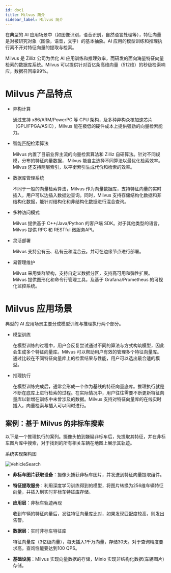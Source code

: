 ```yaml
---
id: doc1
title: Milvus 简介
sidebar_label: Milvus 简介
---
```


在典型的 AI 应用场景中（如图像识别，语音识别，自然语言处理等），特征向量是对被研究对象（图像，语音，文字）的基本抽象。AI 应用的模型训练和推理执行离不开对特征向量的提取与检索。

Milvus 是 Zilliz 公司为优化 AI 应用训练和推理效率，而研发的面向海量特征向量检索的数据库系统。Milvus 可以提供针对百亿条高维向量（512维）的秒级检索响应，数据召回率99%。

# Milvus 产品特点

- 异构计算

  通过支持 x86/ARM/PowerPC 等 CPU 架构，及多种异构众核加速芯片（GPU/FPGA/ASIC），Milvus 能在极低的硬件成本上提供强劲的向量检索能力。

- 智能匹配检索算法
  
  Milvus 内置了目前业界主流的向量检索算法和 Zilliz 自研算法。针对不同规模，分布的特征向量数据， Milvus 能自主选择不同算法以最优化检索效率。Milvus 还支持两层索引，以平衡索引生成代价和检索的效率。

- 数据库管理系统

  不同于一般的向量检索算法，Milvus 作为向量数据库，支持特征向量的实时插入，用户可以边插入数据边查询。同时，Milvus 支持存储结构化数据和非结构化数据，能针对结构化和非结构化数据进行混合查询。

- 多种访问模式

  Milvus 提供基于 C++/Java/Python 的客户端 SDK。对于其他类型的语言，Milvus 提供 RPC 和 RESTful 微服务API。

- 灵活部署

  Milvus 支持公有云、私有云和混合云。并可在边缘节点进行部署。

- 易管理维护

  Milvus 采用集群架构，支持自定义数据分区，支持高可用和弹性扩展。Milvus 提供图形化和命令行管理工具，及基于 Grafana/Prometheus 的可视化监控系统。

# Milvus 应用场景

典型的 AI 应用场景主要分成模型训练与推理执行两个部分。

- 模型训练

  在模型训练的过程中，用户会反复尝试通过不同的算法与方式构筑模型，因此会生成多个特征向量库。Milvus 可以帮助用户有效的管理多个特征向量库。通过比较在不同特征向量库上的检索结果与性能，用户可以选出最合适的模型。

- 推理执行

  在模型训练完成后，通常会形成一个作为基线的特征向量底库。推理执行就是不断在底库上进行检索的过程。在实际情况中，用户往往需要不断更新特征向量库以新增在训练中未曾涉及的数据。Milvus 支持对特征向量库的在线实时插入，向量检索与插入可以同时进行。

## 案例：基于 Milvus 的非标车搜索

以下是一个推理执行的案列。摄像头拍到嫌疑非标车后，先提取其特征，并在非标车图片库中搜索，对于找到的所有相关车辆在地图上展示其轨迹。

系统实现架构图

![VehicleSearch](/img/docs/VehicleSearch.png)

- **非标车图片获取设备**：摄像头捕获非标车图片，并发送到特征向量提取组件。

- **特征提取服务**：利用深度学习训练得到的模型，将图片转换为256维车辆特征向量，并插入到实时非标车特征库存储。

- **应用层**：非标车轨迹再现

  收到车辆的特征向量后，发往特征向量库比对，如果发现匹配度较高，则发出告警。

- **数据层**：实时非标车特征库

  特征向量库（3亿级向量），每天插入1千万向量，存储30天。对于查询精度要求高，查询性能要达到100 QPS。

- **基础设施**：Milvus 实现向量数据的存储，Minio 实现非结构化数据(车辆图片)存储。